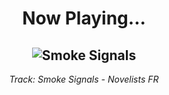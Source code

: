 <div align="center"> 
<h1>Now Playing...</h1>

![Smoke Signals](https://i.scdn.co/image/ab67616d00001e02fd99f48571f05761306dcbdd)
--
_<p>Track: Smoke Signals - Novelists FR </p>_
</div>
